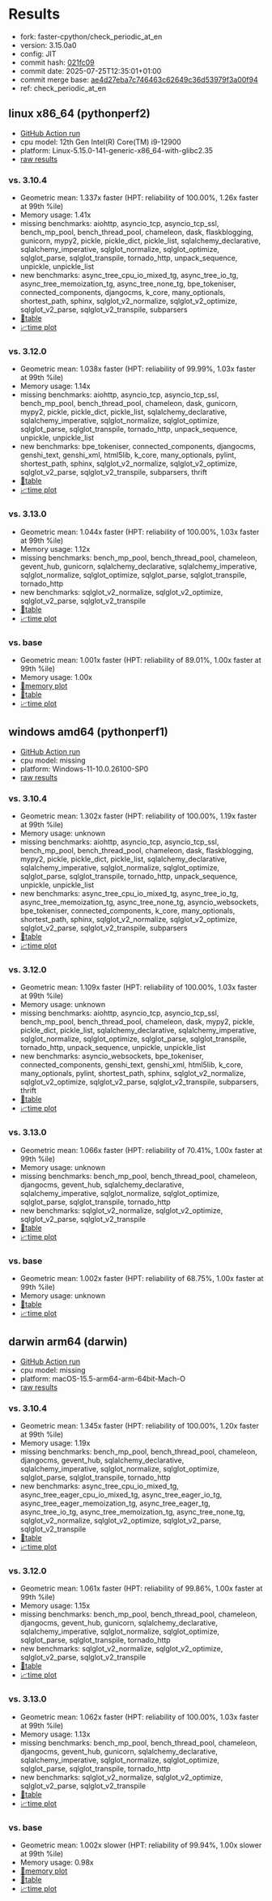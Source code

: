 # Results

- fork: faster-cpython/check_periodic_at_en
- version: 3.15.0a0
- config: JIT
- commit hash: [021fc09](https://github.com/faster%2dcpython/cpython/commit/021fc09)
- commit date: 2025-07-25T12:35:01+01:00
- commit merge base: [ae4d27eba7c746463c62649c36d53979f3a00f94](https://github.com/python/cpython/commit/ae4d27eba7c746463c62649c36d53979f3a00f94)
- ref: check_periodic_at_en

## linux x86_64 (pythonperf2)

- [GitHub Action run](https://github.com/faster-cpython/benchmarking/actions/runs/16521203860)
- cpu model: 12th Gen Intel(R) Core(TM) i9-12900
- platform: Linux-5.15.0-141-generic-x86_64-with-glibc2.35
- [raw results](bm-20250725-pythonperf2-x86_64-faster%252dcpython-check_periodic_at_en-3.15.0a0-021fc09.json)

### vs. 3.10.4

- Geometric mean: 1.337x faster (HPT: reliability of 100.00%, 1.26x faster at 99th %ile)
- Memory usage: 1.41x
- missing benchmarks: aiohttp, asyncio_tcp, asyncio_tcp_ssl, bench_mp_pool, bench_thread_pool, chameleon, dask, flaskblogging, gunicorn, mypy2, pickle, pickle_dict, pickle_list, sqlalchemy_declarative, sqlalchemy_imperative, sqlglot_normalize, sqlglot_optimize, sqlglot_parse, sqlglot_transpile, tornado_http, unpack_sequence, unpickle, unpickle_list
- new benchmarks: async_tree_cpu_io_mixed_tg, async_tree_io_tg, async_tree_memoization_tg, async_tree_none_tg, bpe_tokeniser, connected_components, djangocms, k_core, many_optionals, shortest_path, sphinx, sqlglot_v2_normalize, sqlglot_v2_optimize, sqlglot_v2_parse, sqlglot_v2_transpile, subparsers
- [📄table](bm-20250725-pythonperf2-x86_64-faster%252dcpython-check_periodic_at_en-3.15.0a0-021fc09-vs-3.10.4.md)
- [📈time plot](bm-20250725-pythonperf2-x86_64-faster%252dcpython-check_periodic_at_en-3.15.0a0-021fc09-vs-3.10.4.svg)

### vs. 3.12.0

- Geometric mean: 1.038x faster (HPT: reliability of 99.99%, 1.03x faster at 99th %ile)
- Memory usage: 1.14x
- missing benchmarks: aiohttp, asyncio_tcp, asyncio_tcp_ssl, bench_mp_pool, bench_thread_pool, chameleon, dask, gunicorn, mypy2, pickle, pickle_dict, pickle_list, sqlalchemy_declarative, sqlalchemy_imperative, sqlglot_normalize, sqlglot_optimize, sqlglot_parse, sqlglot_transpile, tornado_http, unpack_sequence, unpickle, unpickle_list
- new benchmarks: bpe_tokeniser, connected_components, djangocms, genshi_text, genshi_xml, html5lib, k_core, many_optionals, pylint, shortest_path, sphinx, sqlglot_v2_normalize, sqlglot_v2_optimize, sqlglot_v2_parse, sqlglot_v2_transpile, subparsers, thrift
- [📄table](bm-20250725-pythonperf2-x86_64-faster%252dcpython-check_periodic_at_en-3.15.0a0-021fc09-vs-3.12.0.md)
- [📈time plot](bm-20250725-pythonperf2-x86_64-faster%252dcpython-check_periodic_at_en-3.15.0a0-021fc09-vs-3.12.0.svg)

### vs. 3.13.0

- Geometric mean: 1.044x faster (HPT: reliability of 100.00%, 1.03x faster at 99th %ile)
- Memory usage: 1.12x
- missing benchmarks: bench_mp_pool, bench_thread_pool, chameleon, gevent_hub, gunicorn, sqlalchemy_declarative, sqlalchemy_imperative, sqlglot_normalize, sqlglot_optimize, sqlglot_parse, sqlglot_transpile, tornado_http
- new benchmarks: sqlglot_v2_normalize, sqlglot_v2_optimize, sqlglot_v2_parse, sqlglot_v2_transpile
- [📄table](bm-20250725-pythonperf2-x86_64-faster%252dcpython-check_periodic_at_en-3.15.0a0-021fc09-vs-3.13.0.md)
- [📈time plot](bm-20250725-pythonperf2-x86_64-faster%252dcpython-check_periodic_at_en-3.15.0a0-021fc09-vs-3.13.0.svg)

### vs. base

- Geometric mean: 1.001x faster (HPT: reliability of 89.01%, 1.00x faster at 99th %ile)
- Memory usage: 1.00x
- [🧠memory plot](bm-20250725-pythonperf2-x86_64-faster%252dcpython-check_periodic_at_en-3.15.0a0-021fc09-vs-base-mem.svg)
- [📄table](bm-20250725-pythonperf2-x86_64-faster%252dcpython-check_periodic_at_en-3.15.0a0-021fc09-vs-base.md)
- [📈time plot](bm-20250725-pythonperf2-x86_64-faster%252dcpython-check_periodic_at_en-3.15.0a0-021fc09-vs-base.svg)

## windows amd64 (pythonperf1)

- [GitHub Action run](https://github.com/faster-cpython/benchmarking/actions/runs/16521212610)
- cpu model: missing
- platform: Windows-11-10.0.26100-SP0
- [raw results](bm-20250725-pythonperf1-amd64-faster%252dcpython-check_periodic_at_en-3.15.0a0-021fc09.json)

### vs. 3.10.4

- Geometric mean: 1.302x faster (HPT: reliability of 100.00%, 1.19x faster at 99th %ile)
- Memory usage: unknown
- missing benchmarks: aiohttp, asyncio_tcp, asyncio_tcp_ssl, bench_mp_pool, bench_thread_pool, chameleon, dask, flaskblogging, mypy2, pickle, pickle_dict, pickle_list, sqlalchemy_declarative, sqlalchemy_imperative, sqlglot_normalize, sqlglot_optimize, sqlglot_parse, sqlglot_transpile, tornado_http, unpack_sequence, unpickle, unpickle_list
- new benchmarks: async_tree_cpu_io_mixed_tg, async_tree_io_tg, async_tree_memoization_tg, async_tree_none_tg, asyncio_websockets, bpe_tokeniser, connected_components, k_core, many_optionals, shortest_path, sphinx, sqlglot_v2_normalize, sqlglot_v2_optimize, sqlglot_v2_parse, sqlglot_v2_transpile, subparsers
- [📄table](bm-20250725-pythonperf1-amd64-faster%252dcpython-check_periodic_at_en-3.15.0a0-021fc09-vs-3.10.4.md)
- [📈time plot](bm-20250725-pythonperf1-amd64-faster%252dcpython-check_periodic_at_en-3.15.0a0-021fc09-vs-3.10.4.svg)

### vs. 3.12.0

- Geometric mean: 1.109x faster (HPT: reliability of 100.00%, 1.03x faster at 99th %ile)
- Memory usage: unknown
- missing benchmarks: aiohttp, asyncio_tcp, asyncio_tcp_ssl, bench_mp_pool, bench_thread_pool, chameleon, dask, mypy2, pickle, pickle_dict, pickle_list, sqlalchemy_declarative, sqlalchemy_imperative, sqlglot_normalize, sqlglot_optimize, sqlglot_parse, sqlglot_transpile, tornado_http, unpack_sequence, unpickle, unpickle_list
- new benchmarks: asyncio_websockets, bpe_tokeniser, connected_components, genshi_text, genshi_xml, html5lib, k_core, many_optionals, pylint, shortest_path, sphinx, sqlglot_v2_normalize, sqlglot_v2_optimize, sqlglot_v2_parse, sqlglot_v2_transpile, subparsers, thrift
- [📄table](bm-20250725-pythonperf1-amd64-faster%252dcpython-check_periodic_at_en-3.15.0a0-021fc09-vs-3.12.0.md)
- [📈time plot](bm-20250725-pythonperf1-amd64-faster%252dcpython-check_periodic_at_en-3.15.0a0-021fc09-vs-3.12.0.svg)

### vs. 3.13.0

- Geometric mean: 1.066x faster (HPT: reliability of 70.41%, 1.00x faster at 99th %ile)
- Memory usage: unknown
- missing benchmarks: bench_mp_pool, bench_thread_pool, chameleon, djangocms, gevent_hub, sqlalchemy_declarative, sqlalchemy_imperative, sqlglot_normalize, sqlglot_optimize, sqlglot_parse, sqlglot_transpile, tornado_http
- new benchmarks: sqlglot_v2_normalize, sqlglot_v2_optimize, sqlglot_v2_parse, sqlglot_v2_transpile
- [📄table](bm-20250725-pythonperf1-amd64-faster%252dcpython-check_periodic_at_en-3.15.0a0-021fc09-vs-3.13.0.md)
- [📈time plot](bm-20250725-pythonperf1-amd64-faster%252dcpython-check_periodic_at_en-3.15.0a0-021fc09-vs-3.13.0.svg)

### vs. base

- Geometric mean: 1.002x faster (HPT: reliability of 68.75%, 1.00x faster at 99th %ile)
- Memory usage: unknown
- [📄table](bm-20250725-pythonperf1-amd64-faster%252dcpython-check_periodic_at_en-3.15.0a0-021fc09-vs-base.md)
- [📈time plot](bm-20250725-pythonperf1-amd64-faster%252dcpython-check_periodic_at_en-3.15.0a0-021fc09-vs-base.svg)

## darwin arm64 (darwin)

- [GitHub Action run](https://github.com/faster-cpython/benchmarking/actions/runs/16521223554)
- cpu model: missing
- platform: macOS-15.5-arm64-arm-64bit-Mach-O
- [raw results](bm-20250725-darwin-arm64-faster%252dcpython-check_periodic_at_en-3.15.0a0-021fc09.json)

### vs. 3.10.4

- Geometric mean: 1.345x faster (HPT: reliability of 100.00%, 1.20x faster at 99th %ile)
- Memory usage: 1.19x
- missing benchmarks: bench_mp_pool, bench_thread_pool, chameleon, djangocms, gevent_hub, sqlalchemy_declarative, sqlalchemy_imperative, sqlglot_normalize, sqlglot_optimize, sqlglot_parse, sqlglot_transpile, tornado_http
- new benchmarks: async_tree_cpu_io_mixed_tg, async_tree_eager_cpu_io_mixed_tg, async_tree_eager_io_tg, async_tree_eager_memoization_tg, async_tree_eager_tg, async_tree_io_tg, async_tree_memoization_tg, async_tree_none_tg, sqlglot_v2_normalize, sqlglot_v2_optimize, sqlglot_v2_parse, sqlglot_v2_transpile
- [📄table](bm-20250725-darwin-arm64-faster%252dcpython-check_periodic_at_en-3.15.0a0-021fc09-vs-3.10.4.md)
- [📈time plot](bm-20250725-darwin-arm64-faster%252dcpython-check_periodic_at_en-3.15.0a0-021fc09-vs-3.10.4.svg)

### vs. 3.12.0

- Geometric mean: 1.061x faster (HPT: reliability of 99.86%, 1.00x faster at 99th %ile)
- Memory usage: 1.15x
- missing benchmarks: bench_mp_pool, bench_thread_pool, chameleon, djangocms, gevent_hub, gunicorn, sqlalchemy_declarative, sqlalchemy_imperative, sqlglot_normalize, sqlglot_optimize, sqlglot_parse, sqlglot_transpile, tornado_http
- new benchmarks: sqlglot_v2_normalize, sqlglot_v2_optimize, sqlglot_v2_parse, sqlglot_v2_transpile
- [📄table](bm-20250725-darwin-arm64-faster%252dcpython-check_periodic_at_en-3.15.0a0-021fc09-vs-3.12.0.md)
- [📈time plot](bm-20250725-darwin-arm64-faster%252dcpython-check_periodic_at_en-3.15.0a0-021fc09-vs-3.12.0.svg)

### vs. 3.13.0

- Geometric mean: 1.062x faster (HPT: reliability of 100.00%, 1.03x faster at 99th %ile)
- Memory usage: 1.13x
- missing benchmarks: bench_mp_pool, bench_thread_pool, chameleon, djangocms, gevent_hub, gunicorn, sqlalchemy_declarative, sqlalchemy_imperative, sqlglot_normalize, sqlglot_optimize, sqlglot_parse, sqlglot_transpile, tornado_http
- new benchmarks: sqlglot_v2_normalize, sqlglot_v2_optimize, sqlglot_v2_parse, sqlglot_v2_transpile
- [📄table](bm-20250725-darwin-arm64-faster%252dcpython-check_periodic_at_en-3.15.0a0-021fc09-vs-3.13.0.md)
- [📈time plot](bm-20250725-darwin-arm64-faster%252dcpython-check_periodic_at_en-3.15.0a0-021fc09-vs-3.13.0.svg)

### vs. base

- Geometric mean: 1.002x slower (HPT: reliability of 99.94%, 1.00x slower at 99th %ile)
- Memory usage: 0.98x
- [🧠memory plot](bm-20250725-darwin-arm64-faster%252dcpython-check_periodic_at_en-3.15.0a0-021fc09-vs-base-mem.svg)
- [📄table](bm-20250725-darwin-arm64-faster%252dcpython-check_periodic_at_en-3.15.0a0-021fc09-vs-base.md)
- [📈time plot](bm-20250725-darwin-arm64-faster%252dcpython-check_periodic_at_en-3.15.0a0-021fc09-vs-base.svg)


